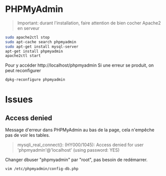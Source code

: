 <!-- TITLE: Phpmyadmin -->
<!-- SUBTITLE: A quick summary of Phpmyadmin -->

# PHPMyAdmin
> Important: durant l'installation, faire attention de bien cocher Apache2 en serveur


```sh
sudo apache2ctl stop
sudo apt-cache search phpmyadmin
sudo apt-get install mysql-server
apt-get install phpmyadmin
apache2ctl start
```

Pour y accéder http://localhost/phpmyadmin
Si une erreur se produit, on peut reconfigurer


```sh
dpkg-reconfigure phpmyadmin
```


# Issues


## Access denied

Message d'erreur dans PHPMyAdmin au bas de la page, cela n'empêche pas de voir les tables.

> mysqli_real_connect(): (HY000/1045): Access denied for user 'phpmyadmin'@'localhost' (using password: YES)

Changer dbuser "phpmyadmin" par "root", pas besoin de redémarrer.


```sh
vim /etc/phpmyadmin/config-db.php
```




